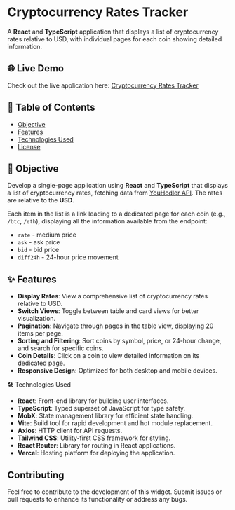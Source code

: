 # Cryptocurrency Rates Tracker

A **React** and **TypeScript** application that displays a list of cryptocurrency rates relative to USD, with individual pages for each coin showing detailed information.

## 🌐 Live Demo

Check out the live application here: [Cryptocurrency Rates Tracker](https://crypto-tracker-sigma-lovat.vercel.app/)

## 📖 Table of Contents

- [Objective](#🎯-objective)
- [Features](#✨-features)
- [Technologies Used](#🛠️-technologies-used)
- [License](#📄-license)

## 🎯 Objective

Develop a single-page application using **React** and **TypeScript** that displays a list of cryptocurrency rates, fetching data from [YouHodler API](https://app.youhodler.com/api/v3/rates/extended). The rates are relative to the **USD**.

Each item in the list is a link leading to a dedicated page for each coin (e.g., `/btc`, `/eth`), displaying all the information available from the endpoint:

- `rate` - medium price
- `ask` - ask price
- `bid` - bid price
- `diff24h` - 24-hour price movement

## ✨ Features

- **Display Rates**: View a comprehensive list of cryptocurrency rates relative to USD.
- **Switch Views**: Toggle between table and card views for better visualization.
- **Pagination**: Navigate through pages in the table view, displaying 20 items per page.
- **Sorting and Filtering**: Sort coins by symbol, price, or 24-hour change, and search for specific coins.
- **Coin Details**: Click on a coin to view detailed information on its dedicated page.
- **Responsive Design**: Optimized for both desktop and mobile devices.

🛠️ Technologies Used
- **React**: Front-end library for building user interfaces.
- **TypeScript**: Typed superset of JavaScript for type safety.
- **MobX**: State management library for efficient state handling.
- **Vite**: Build tool for rapid development and hot module replacement.
- **Axios**: HTTP client for API requests.
- **Tailwind CSS**: Utility-first CSS framework for styling.
- **React Router**: Library for routing in React applications.
- **Vercel**: Hosting platform for deploying the application.

## Contributing
Feel free to contribute to the development of this widget. Submit issues or pull requests to enhance its functionality or address any bugs.